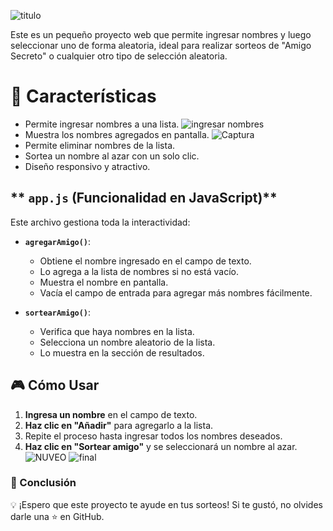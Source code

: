![titulo](https://github.com/user-attachments/assets/b852e397-4ac6-4a43-b563-947518ecb0d8)


Este es un pequeño proyecto web que permite ingresar nombres y luego seleccionar uno de forma aleatoria, ideal para realizar sorteos de "Amigo Secreto" o cualquier otro tipo de selección aleatoria.

# 🚀 Características

- Permite ingresar nombres a una lista.
  ![ingresar nombres](https://github.com/user-attachments/assets/8d88555d-772d-45a0-8ef5-fe8ae072cc7b)
- Muestra los nombres agregados en pantalla.
  ![Captura](https://github.com/user-attachments/assets/d869da14-0317-4241-a696-01ea930fa651)
- Permite eliminar nombres de la lista.
- Sortea un nombre al azar con un solo clic.
- Diseño responsivo y atractivo.

## ** `app.js` (Funcionalidad en JavaScript)**

Este archivo gestiona toda la interactividad:

- **`agregarAmigo()`**:  
  - Obtiene el nombre ingresado en el campo de texto.
  - Lo agrega a la lista de nombres si no está vacío.
  - Muestra el nombre en pantalla.
  - Vacía el campo de entrada para agregar más nombres fácilmente.

- **`sortearAmigo()`**:  
  - Verifica que haya nombres en la lista.
  - Selecciona un nombre aleatorio de la lista.
  - Lo muestra en la sección de resultados.

## 🎮 Cómo Usar

1. **Ingresa un nombre** en el campo de texto.  
2. **Haz clic en "Añadir"** para agregarlo a la lista.  
3. Repite el proceso hasta ingresar todos los nombres deseados.  
4. **Haz clic en "Sortear amigo"** y se seleccionará un nombre al azar.  
![NUVEO](https://github.com/user-attachments/assets/d6ac9383-0e51-4ad9-af28-8c8fefae92e3)
![final](https://github.com/user-attachments/assets/87263754-aa7e-4563-9f37-10acea28136e)

### 🤝 Conclusión

💡 ¡Espero que este proyecto te ayude en tus sorteos! Si te gustó, no olvides darle una ⭐ en GitHub.
